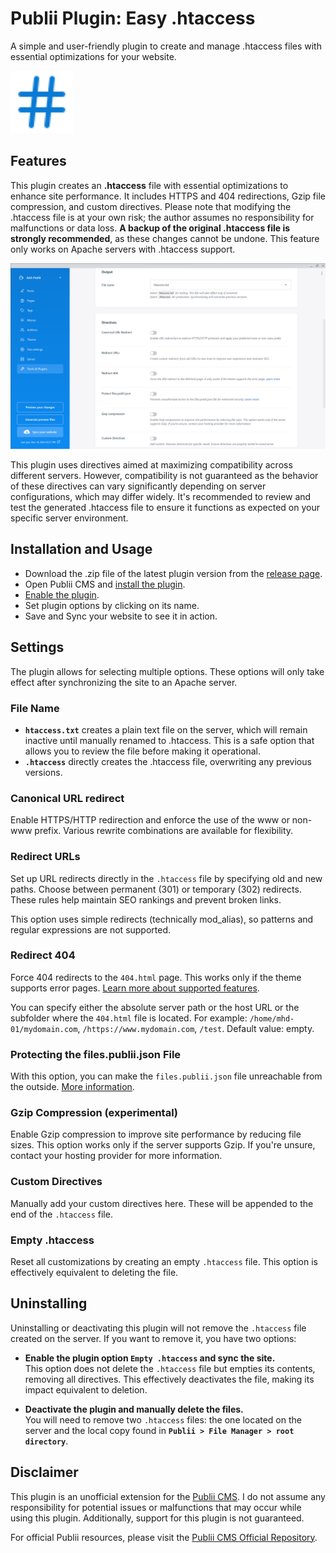 # Publii Plugin: Easy .htaccess
A simple and user-friendly plugin to create and manage .htaccess files with essential optimizations for your website.

<p><img height="100" alt="publii plugin" title="Plugin icons" src="https://raw.githubusercontent.com/gpsblues/Publii-Plugin-Easy-Htaccess/802bbe1ad69aafd209050b19b37371a913fe547f/.assets/thumbnail.svg"></p>

## Features
This plugin creates an **.htaccess** file with essential optimizations to enhance site performance. It includes HTTPS and 404 redirections, Gzip file compression, and custom directives. Please note that modifying the .htaccess file is at your own risk; the author assumes no responsibility for malfunctions or data loss. **A backup of the original .htaccess file is strongly recommended**, as these changes cannot be undone. This feature only works on Apache servers with .htaccess support.

![Publii plugin screenshot](https://raw.githubusercontent.com/gpsblues/Publii-Plugin-Easy-Htaccess/refs/heads/main/.assets/screen.png)

This plugin uses directives aimed at maximizing compatibility across different servers. However, compatibility is not guaranteed as the behavior of these directives can vary significantly depending on server configurations, which may differ widely. It's recommended to review and test the generated .htaccess file to ensure it functions as expected on your specific server environment.

## Installation and Usage
- Download the .zip file of the latest plugin version from the [release page](https://github.com/gpsblues/Publii-Plugin-Easy-Htaccess/releases/).
- Open Publii CMS and [install the plugin](https://getpublii.com/docs/plugins.html#installingplugins).
- [Enable the plugin](https://getpublii.com/docs/plugins.html#enablingplugins).
- Set plugin options by clicking on its name.
- Save and Sync your website to see it in action.

## Settings
The plugin allows for selecting multiple options. These options will only take effect after synchronizing the site to an Apache server.

### File Name 
- **`htaccess.txt`**  creates a plain text file on the server, which will remain inactive until manually renamed to .htaccess. This is a safe option that allows you to review the file before making it operational.  
- **`.htaccess`**  directly creates the .htaccess file, overwriting any previous versions.

### Canonical URL redirect 
Enable HTTPS/HTTP redirection and enforce the use of the www or non-www prefix. Various rewrite combinations are available for flexibility.

### Redirect URLs
Set up URL redirects directly in the `.htaccess` file by specifying old and new paths. Choose between permanent (301) or temporary (302) redirects. These rules help maintain SEO rankings and prevent broken links.  

This option uses simple redirects (technically mod_alias), so patterns and regular expressions are not supported.  

### Redirect 404 
Force 404 redirects to the `404.html` page. This works only if the theme supports error pages. [Learn more about supported features](https://getpublii.com/dev/theme-supported-features/).  

You can specify either the absolute server path or the host URL or the subfolder where the `404.html` file is located. For example: `/home/mhd-01/mydomain.com`, `/https://www.mydomain.com`, `/test`. Default value: empty.

### Protecting the files.publii.json File
With this option, you can make the `files.publii.json` file unreachable from the outside. [More information](https://getpublii.com/docs/recommended-server-settings.html#protectingthefilespubliijsonfile).

### Gzip Compression (experimental)  
Enable Gzip compression to improve site performance by reducing file sizes. This option works only if the server supports Gzip. If you're unsure, contact your hosting provider for more information.

### Custom Directives
Manually add your custom directives here. These will be appended to the end of the `.htaccess` file.

### Empty .htaccess 
Reset all customizations by creating an empty `.htaccess` file. This option is effectively equivalent to deleting the file.

## Uninstalling
Uninstalling or deactivating this plugin will not remove the `.htaccess` file created on the server. If you want to remove it, you have two options:

- **Enable the plugin option `Empty .htaccess` and sync the site.**  
  This option does not delete the `.htaccess` file but empties its contents, removing all directives. This effectively deactivates the file, making its impact equivalent to deletion.

- **Deactivate the plugin and manually delete the files.**  
  You will need to remove two `.htaccess` files: the one located on the server and the local copy found in **`Publii > File Manager > root directory`**.

## Disclaimer
This plugin is an unofficial extension for the [Publii CMS](https://getpublii.com/). I do not assume any responsibility for potential issues or malfunctions that may occur while using this plugin. Additionally, support for this plugin is not guaranteed.

For official Publii resources, please visit the [Publii CMS Official Repository](https://marketplace.getpublii.com/plugins/).
